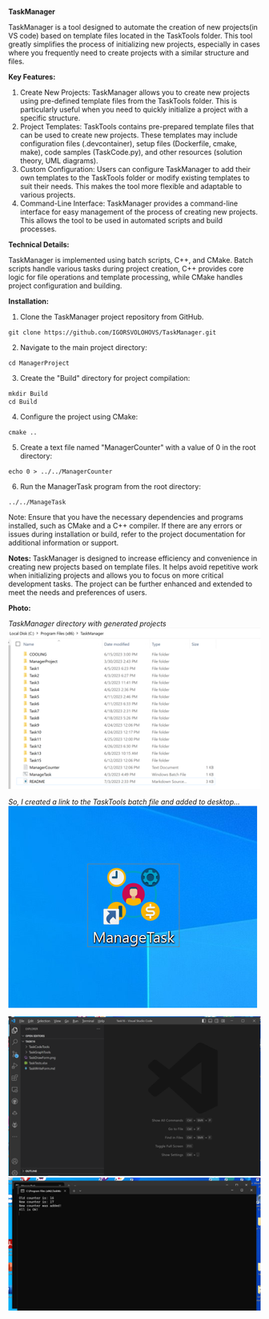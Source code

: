 **TaskManager**

TaskManager is a tool designed to automate the creation of new projects(in VS code) based on template files located in the TaskTools folder. This tool greatly simplifies the process of initializing new projects, especially in cases where you frequently need to create projects with a similar structure and files.

**Key Features:**

1. Create New Projects: TaskManager allows you to create new projects using pre-defined template files from the TaskTools folder. This is particularly useful when you need to quickly initialize a project with a specific structure.
2. Project Templates: TaskTools contains pre-prepared template files that can be used to create new projects. These templates may include configuration files (.devcontainer), setup files (Dockerfile, cmake, make), code samples (TaskCode.py), and other resources (solution theory, UML diagrams).
3. Custom Configuration: Users can configure TaskManager to add their own templates to the TaskTools folder or modify existing templates to suit their needs. This makes the tool more flexible and adaptable to various projects.
4. Command-Line Interface: TaskManager provides a command-line interface for easy management of the process of creating new projects. This allows the tool to be used in automated scripts and build processes.

**Technical Details:**

TaskManager is implemented using batch scripts, C++, and CMake. Batch scripts handle various tasks during project creation, C++ provides core logic for file operations and template processing, while CMake handles project configuration and building.

**Installation:**

1. Clone the TaskManager project repository from GitHub.

```
git clone https://github.com/IGORSVOLOHOVS/TaskManager.git
```

2. Navigate to the main project directory:

```
cd ManagerProject
```

3. Create the "Build" directory for project compilation:

```
mkdir Build
cd Build
```

4. Configure the project using CMake:

```
cmake ..
```

5. Create a text file named "ManagerCounter" with a value of 0 in the root directory:

```
echo 0 > ../../ManagerCounter
```

6. Run the ManagerTask program from the root directory:

```
../../ManageTask
```

Note: Ensure that you have the necessary dependencies and programs installed, such as CMake and a C++ compiler. If there are any errors or issues during installation or build, refer to the project documentation for additional information or support.

**Notes:**
TaskManager is designed to increase efficiency and convenience in creating new projects based on template files. It helps avoid repetitive work when initializing projects and allows you to focus on more critical development tasks. The project can be further enhanced and extended to meet the needs and preferences of users.

**Photo:**

*TaskManager directory with generated projects*
![1688384030304](image/README/1688384030304.png)

*So, I created a link to the TaskTools batch file and added to desktop...*
![1688384064454](image/README/1688384064454.png)

![1688384112722](image/README/1688384112722.png)
![1688384158374](image/README/1688384158374.png)